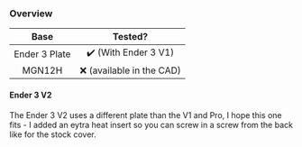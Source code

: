 ### Overview


Base        |  Tested?
:-------------------------:|:-------------------------:
Ender 3 Plate  |   :heavy_check_mark: (With Ender 3 V1)
MGN12H |   :x: (available in the CAD)

#### Ender 3 V2

The Ender 3 V2 uses a different plate than the V1 and Pro, I hope this one fits - I added an eytra heat insert so you can screw in a screw from the back like for the stock cover.